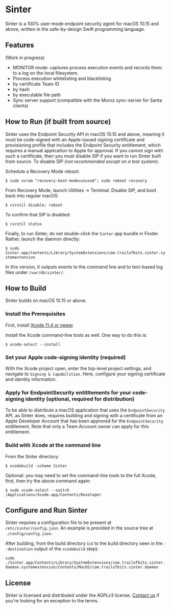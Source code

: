 # Sinter

Sinter is a 100% user-mode endpoint security agent for macOS 10.15 and above, written in the safe-by-design Swift programming language.

## Features

(Work in progress)
- MONITOR mode: captures process execution events and records them to a log on the local filesystem.
- Process execution whitelisting and blacklisting
 - by certificate Team ID
 - by hash
 - by executable file path
- Sync server support (compatible with the Moroz sync-server for Santa clients)

## How to Run (if built from source)

Sinter uses the Endpoint Security API in macOS 10.15 and above, meaning it must be code-signed with an Apple-issued signing certificate and provisioning profile that includes the Endpoint Security entitlement, which requires a manual application to Apple for approval. If you cannot sign with such a certificate, then you must disable SIP if you want to run Sinter built from source. To disable SIP (*not recommended except on a test system*):

Schedule a Recovery Mode reboot:

`$ sudo nvram "recovery-boot-mode=unused"; sudo reboot recovery`

From Recovery Mode, launch Utilities -> Terminal. Disable SIP, and boot back into regular macOS:

`$ csrutil disable; reboot`

To confirm that SIP is disabled:

`$ csrutil status`

Finally, to run Sinter, do not double-click the `Sinter` app bundle in Finder. Rather, launch the daemon directly:

`$ sudo Sinter.app/Contents/Library/SystemExtensions/com.trailofbits.sinter.systemextension`

In this version, it outputs events to the command line and to text-based log files under `/var/db/sinter/`.

## How to Build

Sinter builds on macOS 10.15 or above.

### Install the Prerequisites

First, install [Xcode 11.4 or newer](https://apps.apple.com/us/app/xcode/id497799835?mt=12)

Install the Xcode command-line tools as well. One way to do this is:

`$ xcode-select --install`

### Set your Apple code-signing identity (required)

With the Xcode project open, enter the top-level project settings, and navigate to `Signing & Capabilities`. Here, configure your signing certificate and identity information.

### Apply for EndpointSecurity entitltements for your code-signing identity (optional, required for distribution)

To be able to distribute a macOS application that uses the `EndpointSecurity` API, as Sinter does, requires building and signing with a certificate from an Apple Developer Account that has been approved for the `EndpointSecurity` entitlement. Note that only a Team Account *owner* can apply for this entitlement.

### Build with Xcode at the command line

From the Sinter directory:

`$ xcodebuild -scheme Sinter`

Optional: you may need to set the command-line tools to the full Xcode, first, then try the above command again:

`$ sudo xcode-select --switch /Applications/Xcode.app/Contents/Developer`

## Configure and Run Sinter

Sinter requires a configuration file to be present at `/etc/sinter/config.json`. An example is provided in the source tree at `./config/config.json`.

After building, from the build directory (`cd` to the build directory seen in the `--destination` output of the `xcodebuild` step):

`sudo ./Sinter.app/Contents/Library/SystemExtensions/com.trailofbits.sinter.daemon.systemextension/Contents/MacOS/com.trailofbits.sinter.daemon`

## License

Sinter is licensed and distributed under the AGPLv3 license. [Contact us](mailto:opensource@trailofbits.com) if you're looking for an exception to the terms.
